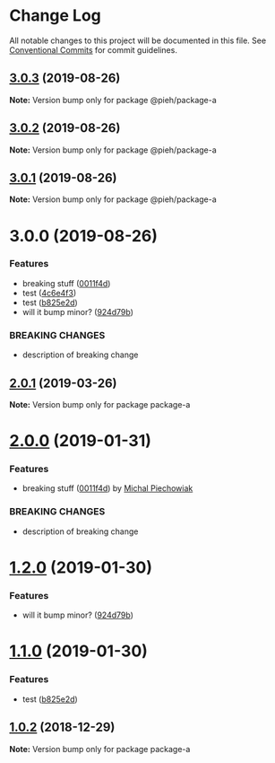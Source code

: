 # Change Log

All notable changes to this project will be documented in this file.
See [Conventional Commits](https://conventionalcommits.org) for commit guidelines.

## [3.0.3](https://github.com/pieh/lerna-playground/compare/@pieh/package-a@3.0.2...@pieh/package-a@3.0.3) (2019-08-26)

**Note:** Version bump only for package @pieh/package-a





## [3.0.2](https://github.com/pieh/lerna-playground/compare/@pieh/package-a@3.0.1...@pieh/package-a@3.0.2) (2019-08-26)

**Note:** Version bump only for package @pieh/package-a





## [3.0.1](https://github.com/pieh/lerna-playground/compare/@pieh/package-a@3.0.0...@pieh/package-a@3.0.1) (2019-08-26)

**Note:** Version bump only for package @pieh/package-a





# 3.0.0 (2019-08-26)


### Features

* breaking stuff ([0011f4d](https://github.com/pieh/lerna-playground/commit/0011f4d))
* test ([4c6e4f3](https://github.com/pieh/lerna-playground/commit/4c6e4f3))
* test ([b825e2d](https://github.com/pieh/lerna-playground/commit/b825e2d))
* will it bump minor? ([924d79b](https://github.com/pieh/lerna-playground/commit/924d79b))


### BREAKING CHANGES

* description of breaking change





## [2.0.1](https://github.com/pieh/lerna-playground/compare/package-a@2.0.0...package-a@2.0.1) (2019-03-26)

**Note:** Version bump only for package package-a





# [2.0.0](https://github.com/pieh/lerna-playground/compare/package-a@1.2.0...package-a@2.0.0) (2019-01-31)


### Features

* breaking stuff ([0011f4d](https://github.com/pieh/lerna-playground/commit/0011f4d)) by [Michal Piechowiak](https://github.com/pieh/)


### BREAKING CHANGES

* description of breaking change





# [1.2.0](https://github.com/pieh/lerna-playground/compare/package-a@1.1.0...package-a@1.2.0) (2019-01-30)


### Features

* will it bump minor? ([924d79b](https://github.com/pieh/lerna-playground/commit/924d79b))





# [1.1.0](https://github.com/pieh/lerna-playground/compare/package-a@1.0.2...package-a@1.1.0) (2019-01-30)


### Features

* test ([b825e2d](https://github.com/pieh/lerna-playground/commit/b825e2d))





## [1.0.2](https://github.com/pieh/lerna-playground/compare/package-a@1.0.1...package-a@1.0.2) (2018-12-29)

**Note:** Version bump only for package package-a
